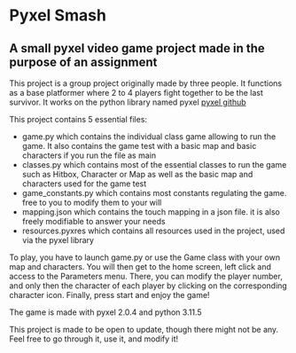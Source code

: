 # Pyxel Smash
## A small pyxel video game project made in the purpose of an assignment
This project is a group project originally made by three people.
It functions as a base platformer where 2 to 4 players fight together to be the last survivor.
It works on the python library named pyxel [pyxel github](https://github.com/kitao/pyxel)

This project contains 5 essential files:
* game.py which contains the individual class game allowing to run the game. It also contains the game test with a basic map and basic characters if you run the file as main
* classes.py which contains most of the essential classes to run the game such as Hitbox, Character or Map as well as the basic map and characters used for the game test
* game_constants.py which contains most constants regulating the game. free to you to modify them to your will
* mapping.json which contains the touch mapping in a json file. it is also freely modifiable to answer your needs
* resources.pyxres which contains all resources used in the project, used via the pyxel library

To play, you have to launch game.py or use the Game class with your own map and characters.
You will then get to the home screen, left click and access to the Parameters menu.
There, you can modify the player number, and only then the character of each player by clicking on the corresponding character icon.
Finally, press start and enjoy the game!

The game is made with pyxel 2.0.4 and python 3.11.5

This project is made to be open to update, though there might not be any.
Feel free to go through it, use it, and modify it!
